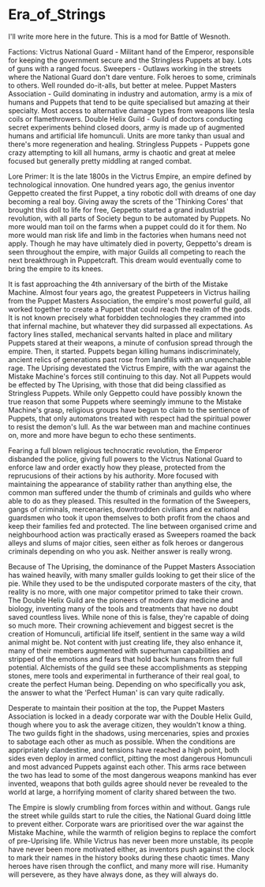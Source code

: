 # Era_of_Strings
I'll write more here in the future.
This is a mod for Battle of Wesnoth.

Factions: 
Victrus National Guard - Militant hand of the Emperor, responsible for keeping the government secure and the Stringless Puppets at bay. Lots of guns with a ranged focus. 
Sweepers - Outlaws working in the streets where the National Guard don't dare venture. Folk heroes to some, criminals to others. Well rounded do-it-alls, but better at melee.
Puppet Masters Association - Guild dominating in industry and automation, army is a mix of humans and Puppets that tend to be quite specialised but amazing at their specialty. Most access to alternative damage types from weapons like tesla coils or flamethrowers. 
Double Helix Guild - Guild of doctors conducting secret experiments behind closed doors, army is made up of augmented humans and artificial life homunculi. Units are more tanky than usual and there's more regeneration and healing.
Stringless Puppets - Puppets gone crazy attempting to kill all humans, army is chaotic and great at melee focused but generally pretty middling at ranged combat. 

Lore Primer: 
It is the late 1800s in the Victrus Empire, an empire defined by technological innovation. One hundred years ago, the genius inventor Geppetto created the first Puppet, a tiny robotic doll with dreams of one day becoming a real boy. Giving away the screts of the 'Thinking Cores' that brought this doll to life for free, Geppetto started a grand industrial revolution, with all parts of Society begun to be automated by Puppets. No more would man toil on the farms when a puppet could do it for them. No more would man risk life and limb in the factories when humans need not apply. Though he may have ultimately died in poverty, Geppetto's dream is seen throughout the empire, with major Guilds all competing to reach the next breakthrough in Puppetcraft. This dream would eventually come to bring the empire to its knees.

It is fast approaching the 4th anniversary of the birth of the Mistake Machine. Almost four years ago, the greatest Puppeteers in Victrus hailing from the Puppet Masters Association, the empire's most powerful guild, all worked together to create a Puppet that could reach the realm of the gods. It is not known precisely what forbidden technologies they crammed into that infernal machine, but whatever they did surpassed all expectations. As factory lines stalled, mechanical servants halted in place and military Puppets stared at their weapons, a minute of confusion spread through the empire. Then, it started. Puppets began killing humans indiscriminately, ancient relics of generations past rose from landfills with an unquenchable rage. The Uprising devestated the Victrus Empire, with the war against the Mistake Machine's forces still continuing to this day. Not all Puppets would be effected by The Uprising, with those that did being classified as Stringless Puppets. While only Geppetto could have possibly known the true reason that some Puppets where seemingly immune to the Mistake Machine's grasp, religious groups have begun to claim to the sentience of Puppets, that only automatons treated with respect had the spiritual power to resist the demon's lull. As the war between man and machine continues on, more and more have begun to echo these sentiments.

Fearing a full blown religious technocratic revolution, the Emperor disbanded the police, giving full powers to the Victrus National Guard to enforce law and order exactly how they please, protected from the reprucusions of their actions by his authority. More focused with maintaining the appearance of stability rather than anything else, the common man suffered under the thumb of criminals and guilds who where able to do as they pleased. This resulted in the formation of the Sweepers, gangs of criminals, mercenaries, downtrodden civilians and ex national guardsmen who took it upon themselves to both profit from the chaos and keep their families fed and protected. The line between organised crime and neighbourhood action was practically erased as Sweepers roamed the back alleys and slums of major cities, seen either as folk heroes or dangerous criminals depending on who you ask. Neither answer is really wrong.

Because of The Uprising, the dominance of the Puppet Masters Association has wained heavily, with many smaller guilds looking to get their slice of the pie. While they used to be the undisputed corporate masters of the city, that reality is no more, with one major competitor primed to take their crown. The Double Helix Guild are the pioneers of modern day medicine and biology, inventing many of the tools and treatments that have no doubt saved countless lives. While none of this is false, they're capable of doing so much more. Their crowning achievement and biggest secret is the creation of Homunculi, artificial life itself, sentient in the same way a wild animal might be. Not content with just creating life, they also enhance it, many of their members augmented with superhuman capabilities and stripped of the emotions and fears that hold back humans from their full potential. Alchemists of the guild see these accomplishments as stepping stones, mere tools and experimental in furtherance of their real goal, to create the perfect Human being. Depending on who specifically you ask, the answer to what the 'Perfect Human' is can vary quite radically.

Desperate to maintain their position at the top, the Puppet Masters Association is locked in a deady corporate war with the Double Helix Guild, though where you to ask the average citizen, they wouldn't know a thing. The two guilds fight in the shadows, using mercenaries, spies and proxies to sabotage each other as much as possible. When the conditions are appripriately clandestine, and tensions have reached a high point, both sides even deploy in armed conflict, pitting the most dangerous Homunculi and most advanced Puppets against each other. This arms race between the two has lead to some of the most dangerous weapons mankind has ever invented, weapons that both guilds agree should never be revealed to the world at large, a horrifying moment of clarity shared between the two.

The Empire is slowly crumbling from forces within and without. Gangs rule the street while guilds start to rule the cities, the National Guard doing little to prevent either. Corporate wars are prioritised over the war against the Mistake Machine, while the warmth of religion begins to replace the comfort of pre-Uprising life. While Victrus has never been more unstable, its people have never been more motivated either, as inventors push against the clock to mark their names in the history books during these chaotic times. Many heroes have risen through the conflict, and many more will rise. Humanity will persevere, as they have always done, as they will always do.


